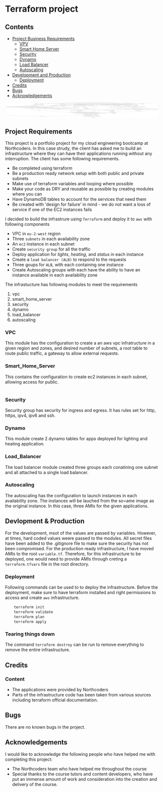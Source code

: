 # Terraform project
## Contents
- [Project Business Requirements](#project-requirements)
    - [VPV](#vpc)
    - [Smart Home Server](#Smart_Home_Server)
    - [Security](#security)
    - [Dynamo](#dynamo)
    - [Load Balancer](#loadbalancer)
    - [Autoscaling](#autoscaling)
- [Development and Production](#devlopment--production)
    - [Deployment](#deployment)
- [Credits](#credits)
- [Bugs](#bugs)
- [Acknowledgements](#acknowledgements)

![Project Infrastructure](./documentation/images/graph.png "Terraform Infrastructure")

## Project Requirements
This project is a portfolio project for my cloud engineering bootcamp at Northcoders. In this case strudy, the client has asked me to build an infrastructure where they can have their applications running without any interruption. The client has some following requirements.

- Be completed using terraform
- Be a production ready network setup with both public and private subnets
- Make use of terraform variables and looping where possible
- Make your code as DRY and reusable as possible by creating modules where you can
- Have DynamoDB tables to account for the services that need them
- Be created with 'design for failure' in mind - we do not want a loss of service if one of the EC2 instances fails

I decided to build the infrastrure using `Terraform` and deploy it to `aws` with following components
- VPC in `eu-2-west` region
- Three `subnets` in each availability zone
- An `ec2` instance in each subnet
- Create `security group` for all the traffic 
- Deploy application for <em>lights</em>, <em>heating</em>, and <em>status</em> in each instance
- Create a `load balancer (ALB)` to respond to the requests
- Three goups for `ALB`, with each containing one instance
- Create Autoscaling groups with each have the ability to have an instance available in each availability zone

The infrastucture has following modules to meet the requirements
1. vpc
2. smart_home_server
3. security
4. dynamo
5. load_balancer
6. autoscaling

### VPC
This module has the configuration to create a an aws vpc infratructure in a given region and zones, and desired number of subnets, a root table to route public traffic, a gateway to allow external requests.
<br>

### Smart_Home_Server
This contains the configuration to create ec2 instances in each subnet, allowing access for public.  
<br>

### Security
Security group has security for ingress and egress. It has rules set for http, https, ipv4, ipv6 and ssh.
<br>

### Dynamo
This module create 2 dynamo tables for apps deployed for lighting and heating application.
<br>

### Load_Balancer
The load balancer module created three groups each conatining one subnet and all attached to a single load balancer.
<br>

### Autoscaling
The autoscaling has the configuration to launch instances in each availability zone. The instances will be lauched from the so=ame image as the original instance. In this case, three AMIs for the given applications.
<br>

## Devlopment & Production
For the development, msot of the values are passed by variables. However, at times, hard coded values weere passed to the modules. All secret files have been added to the .gitignore file to make sure the security has not been compromised. For the production ready infrastructure, I have moved AMIs to the root `variable.tf`. Therefore, for this infrastructure to be deployed, one would need to provide AMIs through creting a `terraform.tfvars` file in the root directory.
<br>

### Deployment
Following commands can be used to to deploy the infrastructure. Before the deployment, make sure to have terraform installed and right permissions to access and create `aws` infrastructure.

```
    terraform init
    terraform validate
    terraform plan
    terraform apply

```

### Tearing things down

The command `terraform destroy` can be run to remove everything to remove the entire infrastructure.

## Credits

### Content

- The applications were provided by Northcoders
- Parts of the infrastructure code has been taken from various sources including terraform official documentation. 

## Bugs
There are no known bugs in the project. 

## Acknowledgements

I would like to acknowledge the following people who have helped me with completing this project:

 - The Northcoders team who have helped me throughout the course
 - Special thanks to the course tutors and content developers, who have put an immense amount of work and consideration into the creation and delivery of the course.

